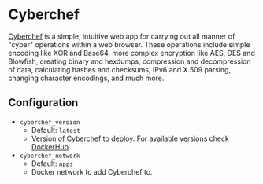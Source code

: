 # Cyberchef

[Cyberchef](https://github.com/gchq/cyberchef) is a simple, intuitive web app for carrying out all manner of "cyber" operations within a web browser. These operations include simple encoding like XOR and Base64, more complex encryption like AES, DES and Blowfish, creating binary and hexdumps, compression and decompression of data, calculating hashes and checksums, IPv6 and X.509 parsing, changing character encodings, and much more.

## Configuration

- `cyberchef_version`
    - Default: `latest`
    - Version of Cyberchef to deploy. For available versions check [DockerHub](https://hub.docker.com/r/mpepping/cyberchef/tags).
- `cyberchef_network`
    - Default: `apps`
    - Docker network to add Cyberchef to.
